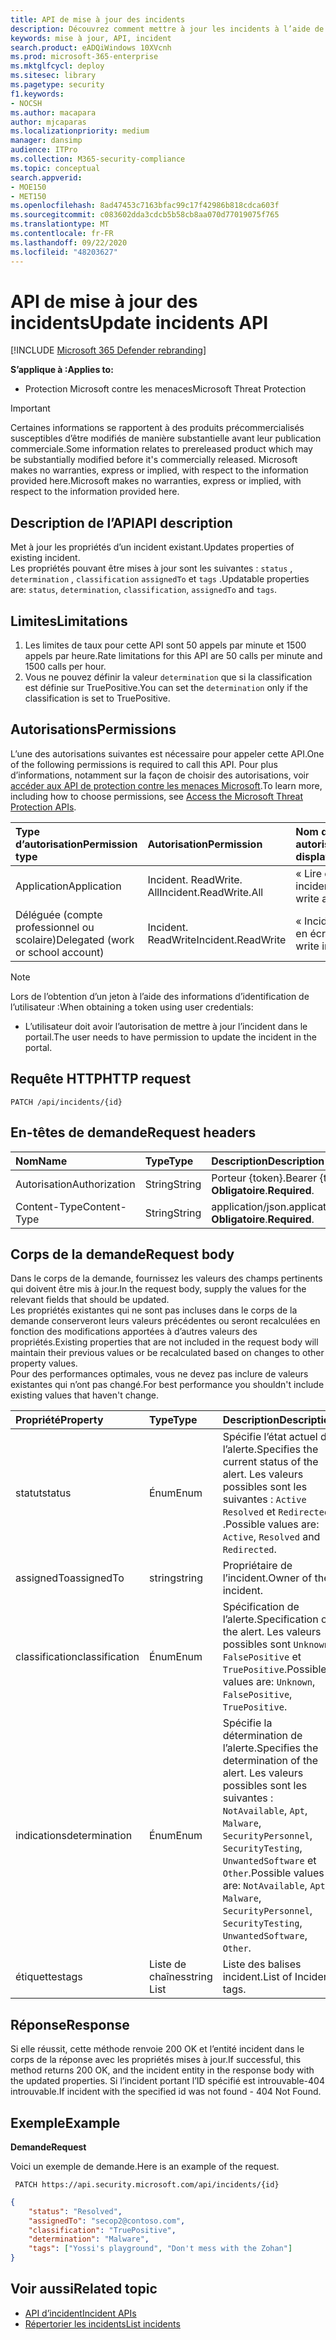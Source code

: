 ```yaml
---
title: API de mise à jour des incidents
description: Découvrez comment mettre à jour les incidents à l’aide de l’API Microsoft Threat Protection
keywords: mise à jour, API, incident
search.product: eADQiWindows 10XVcnh
ms.prod: microsoft-365-enterprise
ms.mktglfcycl: deploy
ms.sitesec: library
ms.pagetype: security
f1.keywords:
- NOCSH
ms.author: macapara
author: mjcaparas
ms.localizationpriority: medium
manager: dansimp
audience: ITPro
ms.collection: M365-security-compliance
ms.topic: conceptual
search.appverid:
- MOE150
- MET150
ms.openlocfilehash: 8ad47453c7163bfac99c17f42986b818cdca603f
ms.sourcegitcommit: c083602dda3cdcb5b58cb8aa070d77019075f765
ms.translationtype: MT
ms.contentlocale: fr-FR
ms.lasthandoff: 09/22/2020
ms.locfileid: "48203627"
---
```

# <a name="update-incidents-api"></a><span data-ttu-id="9c2bc-104">API de mise à jour des incidents</span><span class="sxs-lookup"><span data-stu-id="9c2bc-104">Update incidents API</span></span>

[!INCLUDE [Microsoft 365 Defender rebranding](../includes/microsoft-defender.md)]


<span data-ttu-id="9c2bc-105">**S’applique à :**</span><span class="sxs-lookup"><span data-stu-id="9c2bc-105">**Applies to:**</span></span>
- <span data-ttu-id="9c2bc-106">Protection Microsoft contre les menaces</span><span class="sxs-lookup"><span data-stu-id="9c2bc-106">Microsoft Threat Protection</span></span>

>[!IMPORTANT] 
><span data-ttu-id="9c2bc-107">Certaines informations se rapportent à des produits précommercialisés susceptibles d’être modifiés de manière substantielle avant leur publication commerciale.</span><span class="sxs-lookup"><span data-stu-id="9c2bc-107">Some information relates to prereleased product which may be substantially modified before it's commercially released.</span></span> <span data-ttu-id="9c2bc-108">Microsoft makes no warranties, express or implied, with respect to the information provided here.</span><span class="sxs-lookup"><span data-stu-id="9c2bc-108">Microsoft makes no warranties, express or implied, with respect to the information provided here.</span></span>


## <a name="api-description"></a><span data-ttu-id="9c2bc-109">Description de l’API</span><span class="sxs-lookup"><span data-stu-id="9c2bc-109">API description</span></span>
<span data-ttu-id="9c2bc-110">Met à jour les propriétés d’un incident existant.</span><span class="sxs-lookup"><span data-stu-id="9c2bc-110">Updates properties of existing incident.</span></span>
<br><span data-ttu-id="9c2bc-111">Les propriétés pouvant être mises à jour sont les suivantes : ```status``` , ```determination``` , ```classification``` ```assignedTo``` et ```tags``` .</span><span class="sxs-lookup"><span data-stu-id="9c2bc-111">Updatable properties are: ```status```, ```determination```, ```classification```, ```assignedTo``` and ```tags```.</span></span>


## <a name="limitations"></a><span data-ttu-id="9c2bc-112">Limites</span><span class="sxs-lookup"><span data-stu-id="9c2bc-112">Limitations</span></span>
1. <span data-ttu-id="9c2bc-113">Les limites de taux pour cette API sont 50 appels par minute et 1500 appels par heure.</span><span class="sxs-lookup"><span data-stu-id="9c2bc-113">Rate limitations for this API are 50 calls per minute and 1500 calls per hour.</span></span>
2. <span data-ttu-id="9c2bc-114">Vous ne pouvez définir la valeur ```determination``` que si la classification est définie sur TruePositive.</span><span class="sxs-lookup"><span data-stu-id="9c2bc-114">You can set the ```determination``` only if the classification is set to TruePositive.</span></span>


## <a name="permissions"></a><span data-ttu-id="9c2bc-115">Autorisations</span><span class="sxs-lookup"><span data-stu-id="9c2bc-115">Permissions</span></span>
<span data-ttu-id="9c2bc-116">L’une des autorisations suivantes est nécessaire pour appeler cette API.</span><span class="sxs-lookup"><span data-stu-id="9c2bc-116">One of the following permissions is required to call this API.</span></span> <span data-ttu-id="9c2bc-117">Pour plus d’informations, notamment sur la façon de choisir des autorisations, voir [accéder aux API de protection contre les menaces Microsoft](api-access.md).</span><span class="sxs-lookup"><span data-stu-id="9c2bc-117">To learn more, including how to choose permissions, see [Access the Microsoft Threat Protection APIs](api-access.md).</span></span>

<span data-ttu-id="9c2bc-118">Type d’autorisation</span><span class="sxs-lookup"><span data-stu-id="9c2bc-118">Permission type</span></span> |   <span data-ttu-id="9c2bc-119">Autorisation</span><span class="sxs-lookup"><span data-stu-id="9c2bc-119">Permission</span></span>  |   <span data-ttu-id="9c2bc-120">Nom d’affichage des autorisations</span><span class="sxs-lookup"><span data-stu-id="9c2bc-120">Permission display name</span></span>
:---|:---|:---
<span data-ttu-id="9c2bc-121">Application</span><span class="sxs-lookup"><span data-stu-id="9c2bc-121">Application</span></span> |   <span data-ttu-id="9c2bc-122">Incident. ReadWrite. All</span><span class="sxs-lookup"><span data-stu-id="9c2bc-122">Incident.ReadWrite.All</span></span> |    <span data-ttu-id="9c2bc-123">« Lire et écrire tous les incidents »</span><span class="sxs-lookup"><span data-stu-id="9c2bc-123">'Read and write all incidents'</span></span>
<span data-ttu-id="9c2bc-124">Déléguée (compte professionnel ou scolaire)</span><span class="sxs-lookup"><span data-stu-id="9c2bc-124">Delegated (work or school account)</span></span> | <span data-ttu-id="9c2bc-125">Incident. ReadWrite</span><span class="sxs-lookup"><span data-stu-id="9c2bc-125">Incident.ReadWrite</span></span> | <span data-ttu-id="9c2bc-126">« Incidents en lecture et en écriture »</span><span class="sxs-lookup"><span data-stu-id="9c2bc-126">'Read and write incidents'</span></span>

>[!NOTE]
> <span data-ttu-id="9c2bc-127">Lors de l’obtention d’un jeton à l’aide des informations d’identification de l’utilisateur :</span><span class="sxs-lookup"><span data-stu-id="9c2bc-127">When obtaining a token using user credentials:</span></span>
>- <span data-ttu-id="9c2bc-128">L’utilisateur doit avoir l’autorisation de mettre à jour l’incident dans le portail.</span><span class="sxs-lookup"><span data-stu-id="9c2bc-128">The user needs to have permission to update the incident in the portal.</span></span>


## <a name="http-request"></a><span data-ttu-id="9c2bc-129">Requête HTTP</span><span class="sxs-lookup"><span data-stu-id="9c2bc-129">HTTP request</span></span>

```
PATCH /api/incidents/{id}
```

## <a name="request-headers"></a><span data-ttu-id="9c2bc-130">En-têtes de demande</span><span class="sxs-lookup"><span data-stu-id="9c2bc-130">Request headers</span></span>

<span data-ttu-id="9c2bc-131">Nom</span><span class="sxs-lookup"><span data-stu-id="9c2bc-131">Name</span></span> | <span data-ttu-id="9c2bc-132">Type</span><span class="sxs-lookup"><span data-stu-id="9c2bc-132">Type</span></span> | <span data-ttu-id="9c2bc-133">Description</span><span class="sxs-lookup"><span data-stu-id="9c2bc-133">Description</span></span>
:---|:---|:---
<span data-ttu-id="9c2bc-134">Autorisation</span><span class="sxs-lookup"><span data-stu-id="9c2bc-134">Authorization</span></span> | <span data-ttu-id="9c2bc-135">String</span><span class="sxs-lookup"><span data-stu-id="9c2bc-135">String</span></span> | <span data-ttu-id="9c2bc-136">Porteur {token}.</span><span class="sxs-lookup"><span data-stu-id="9c2bc-136">Bearer {token}.</span></span> <span data-ttu-id="9c2bc-137">**Obligatoire**.</span><span class="sxs-lookup"><span data-stu-id="9c2bc-137">**Required**.</span></span>
<span data-ttu-id="9c2bc-138">Content-Type</span><span class="sxs-lookup"><span data-stu-id="9c2bc-138">Content-Type</span></span> | <span data-ttu-id="9c2bc-139">String</span><span class="sxs-lookup"><span data-stu-id="9c2bc-139">String</span></span> | <span data-ttu-id="9c2bc-140">application/json.</span><span class="sxs-lookup"><span data-stu-id="9c2bc-140">application/json.</span></span> <span data-ttu-id="9c2bc-141">**Obligatoire**.</span><span class="sxs-lookup"><span data-stu-id="9c2bc-141">**Required**.</span></span>


## <a name="request-body"></a><span data-ttu-id="9c2bc-142">Corps de la demande</span><span class="sxs-lookup"><span data-stu-id="9c2bc-142">Request body</span></span>
<span data-ttu-id="9c2bc-143">Dans le corps de la demande, fournissez les valeurs des champs pertinents qui doivent être mis à jour.</span><span class="sxs-lookup"><span data-stu-id="9c2bc-143">In the request body, supply the values for the relevant fields that should be updated.</span></span>
<br><span data-ttu-id="9c2bc-144">Les propriétés existantes qui ne sont pas incluses dans le corps de la demande conserveront leurs valeurs précédentes ou seront recalculées en fonction des modifications apportées à d’autres valeurs des propriétés.</span><span class="sxs-lookup"><span data-stu-id="9c2bc-144">Existing properties that are not included in the request body will maintain their previous values or be recalculated based on changes to other property values.</span></span> 
<br><span data-ttu-id="9c2bc-145">Pour des performances optimales, vous ne devez pas inclure de valeurs existantes qui n’ont pas changé.</span><span class="sxs-lookup"><span data-stu-id="9c2bc-145">For best performance you shouldn't include existing values that haven't change.</span></span>

<span data-ttu-id="9c2bc-146">Propriété</span><span class="sxs-lookup"><span data-stu-id="9c2bc-146">Property</span></span> | <span data-ttu-id="9c2bc-147">Type</span><span class="sxs-lookup"><span data-stu-id="9c2bc-147">Type</span></span> | <span data-ttu-id="9c2bc-148">Description</span><span class="sxs-lookup"><span data-stu-id="9c2bc-148">Description</span></span>
:---|:---|:---
<span data-ttu-id="9c2bc-149">statut</span><span class="sxs-lookup"><span data-stu-id="9c2bc-149">status</span></span> | <span data-ttu-id="9c2bc-150">Énum</span><span class="sxs-lookup"><span data-stu-id="9c2bc-150">Enum</span></span> | <span data-ttu-id="9c2bc-151">Spécifie l’état actuel de l’alerte.</span><span class="sxs-lookup"><span data-stu-id="9c2bc-151">Specifies the current status of the alert.</span></span> <span data-ttu-id="9c2bc-152">Les valeurs possibles sont les suivantes : ```Active``` ```Resolved``` et ```Redirected``` .</span><span class="sxs-lookup"><span data-stu-id="9c2bc-152">Possible values are: ```Active```, ```Resolved``` and ```Redirected```.</span></span>
<span data-ttu-id="9c2bc-153">assignedTo</span><span class="sxs-lookup"><span data-stu-id="9c2bc-153">assignedTo</span></span> | <span data-ttu-id="9c2bc-154">string</span><span class="sxs-lookup"><span data-stu-id="9c2bc-154">string</span></span> | <span data-ttu-id="9c2bc-155">Propriétaire de l’incident.</span><span class="sxs-lookup"><span data-stu-id="9c2bc-155">Owner of the incident.</span></span>
<span data-ttu-id="9c2bc-156">classification</span><span class="sxs-lookup"><span data-stu-id="9c2bc-156">classification</span></span> | <span data-ttu-id="9c2bc-157">Énum</span><span class="sxs-lookup"><span data-stu-id="9c2bc-157">Enum</span></span> | <span data-ttu-id="9c2bc-158">Spécification de l’alerte.</span><span class="sxs-lookup"><span data-stu-id="9c2bc-158">Specification of the alert.</span></span> <span data-ttu-id="9c2bc-159">Les valeurs possibles sont ```Unknown```, ```FalsePositive``` et ```TruePositive```.</span><span class="sxs-lookup"><span data-stu-id="9c2bc-159">Possible values are: ```Unknown```, ```FalsePositive```, ```TruePositive```.</span></span>
<span data-ttu-id="9c2bc-160">indications</span><span class="sxs-lookup"><span data-stu-id="9c2bc-160">determination</span></span> | <span data-ttu-id="9c2bc-161">Énum</span><span class="sxs-lookup"><span data-stu-id="9c2bc-161">Enum</span></span> | <span data-ttu-id="9c2bc-162">Spécifie la détermination de l’alerte.</span><span class="sxs-lookup"><span data-stu-id="9c2bc-162">Specifies the determination of the alert.</span></span> <span data-ttu-id="9c2bc-163">Les valeurs possibles sont les suivantes : ```NotAvailable```, ```Apt```, ```Malware```, ```SecurityPersonnel```, ```SecurityTesting```, ```UnwantedSoftware``` et ```Other```.</span><span class="sxs-lookup"><span data-stu-id="9c2bc-163">Possible values are: ```NotAvailable```, ```Apt```, ```Malware```, ```SecurityPersonnel```, ```SecurityTesting```, ```UnwantedSoftware```, ```Other```.</span></span>
<span data-ttu-id="9c2bc-164">étiquettes</span><span class="sxs-lookup"><span data-stu-id="9c2bc-164">tags</span></span> | <span data-ttu-id="9c2bc-165">Liste de chaînes</span><span class="sxs-lookup"><span data-stu-id="9c2bc-165">string List</span></span> | <span data-ttu-id="9c2bc-166">Liste des balises incident.</span><span class="sxs-lookup"><span data-stu-id="9c2bc-166">List of Incident tags.</span></span>



## <a name="response"></a><span data-ttu-id="9c2bc-167">Réponse</span><span class="sxs-lookup"><span data-stu-id="9c2bc-167">Response</span></span>
<span data-ttu-id="9c2bc-168">Si elle réussit, cette méthode renvoie 200 OK et l’entité incident dans le corps de la réponse avec les propriétés mises à jour.</span><span class="sxs-lookup"><span data-stu-id="9c2bc-168">If successful, this method returns 200 OK, and the incident entity in the response body with the updated properties.</span></span> <span data-ttu-id="9c2bc-169">Si l’incident portant l’ID spécifié est introuvable-404 introuvable.</span><span class="sxs-lookup"><span data-stu-id="9c2bc-169">If incident with the specified id was not found - 404 Not Found.</span></span>


## <a name="example"></a><span data-ttu-id="9c2bc-170">Exemple</span><span class="sxs-lookup"><span data-stu-id="9c2bc-170">Example</span></span>

<span data-ttu-id="9c2bc-171">**Demande**</span><span class="sxs-lookup"><span data-stu-id="9c2bc-171">**Request**</span></span>

<span data-ttu-id="9c2bc-172">Voici un exemple de demande.</span><span class="sxs-lookup"><span data-stu-id="9c2bc-172">Here is an example of the request.</span></span>

```
 PATCH https://api.security.microsoft.com/api/incidents/{id}
```

```json
{
    "status": "Resolved",
    "assignedTo": "secop2@contoso.com",
    "classification": "TruePositive",
    "determination": "Malware",
    "tags": ["Yossi's playground", "Don't mess with the Zohan"]
}
```


## <a name="related-topic"></a><span data-ttu-id="9c2bc-173">Voir aussi</span><span class="sxs-lookup"><span data-stu-id="9c2bc-173">Related topic</span></span>
- [<span data-ttu-id="9c2bc-174">API d’incident</span><span class="sxs-lookup"><span data-stu-id="9c2bc-174">Incident APIs</span></span>](api-incident.md)
- [<span data-ttu-id="9c2bc-175">Répertorier les incidents</span><span class="sxs-lookup"><span data-stu-id="9c2bc-175">List incidents</span></span>](api-list-incidents.md)
